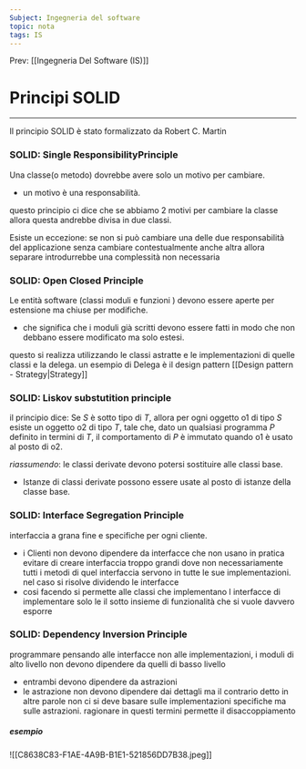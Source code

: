 ```yaml
---
Subject: Ingegneria del software
topic: nota
tags: IS
---
```


Prev: [[Ingegneria Del Software (IS)]]

# Principi SOLID
---
Il principio SOLID è stato formalizzato da Robert C. Martin
### **S**OLID: **S**ingle ResponsibilityPrinciple
Una classe(o metodo) dovrebbe avere solo un motivo per cambiare.
- un motivo è una responsabilità.

questo principio ci dice che se abbiamo 2 motivi per cambiare la classe allora questa andrebbe divisa in due classi. 

Esiste un eccezione: se non si può cambiare una delle due responsabilità del applicazione senza cambiare contestualmente anche altra allora separare introdurrebbe una complessità non necessaria 


### S**O**LID: **O**pen Closed Principle
 Le entità software (classi moduli e funzioni ) devono essere aperte per estensione ma chiuse per modifiche. 
- che significa che i moduli già scritti devono essere fatti in modo che non debbano essere modificato ma solo estesi.

questo si realizza utilizzando le classi astratte e le implementazioni di quelle classi e la delega. 
un esempio di Delega è il design pattern [[Design pattern - Strategy|Strategy]]

### SO**L**ID: **L**iskov substutition principle
 il principio dice: Se $S$ è sotto tipo di $T$, allora per ogni oggetto o1 di tipo $S$ esiste un oggetto o2 di tipo $T$, tale che, dato un qualsiasi programma $P$ definito in termini di $T$, il comportamento di $P$ è immutato quando o1 è usato al posto di o2.
 
 _riassumendo_: le classi derivate devono potersi sostituire alle classi base.
- Istanze di classi derivate possono essere usate al posto di istanze della classe base. 	

### SOL**I**D: **I**nterface Segregation Principle
interfaccia a grana fine e specifiche per ogni cliente.
- i Clienti non devono dipendere da interfacce che non usano
in pratica evitare di creare interfaccia troppo grandi dove non necessariamente tutti i metodi di quel interfaccia servono in tutte le sue implementazioni. nel caso si risolve dividendo le interfacce 
- cosi facendo si permette alle classi che implementano l interfacce di implementare solo le il sotto insieme di funzionalità che si vuole davvero esporre

### SOLI**D**: **D**ependency Inversion Principle
programmare pensando alle interfacce non alle implementazioni,
i moduli di alto livello non devono dipendere da quelli di basso livello
- entrambi devono dipendere da astrazioni
- le astrazione non devono dipendere dai dettagli ma il contrario 
detto in altre parole non ci si deve basare sulle implementazioni specifiche ma sulle astrazioni. ragionare in questi termini permette il disaccoppiamento 
##### esempio 
![[C8638C83-F1AE-4A9B-B1E1-521856DD7B38.jpeg]]

